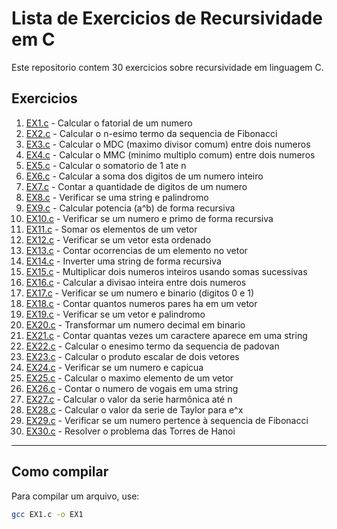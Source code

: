 # Lista de Exercicios de Recursividade em C

Este repositorio contem 30 exercicios sobre recursividade em linguagem C.

## Exercicios

1. [EX1.c](EXERCICIOS/EX1.c) - Calcular o fatorial de um numero  
2. [EX2.c](EXERCICIOS/EX2.c) - Calcular o n-esimo termo da sequencia de Fibonacci  
3. [EX3.c](EXERCICIOS/EX3.c) - Calcular o MDC (maximo divisor comum) entre dois numeros  
4. [EX4.c](EXERCICIOS/EX4.c) - Calcular o MMC (minimo multiplo comum) entre dois numeros  
5. [EX5.c](EXERCICIOS/EX5.c) - Calcular o somatorio de 1 ate n  
6. [EX6.c](EXERCICIOS/EX6.c) - Calcular a soma dos digitos de um numero inteiro  
7. [EX7.c](EXERCICIOS/EX7.c) - Contar a quantidade de digitos de um numero  
8. [EX8.c](EXERCICIOS/EX8.c) - Verificar se uma string e palindromo  
9. [EX9.c](EXERCICIOS/EX9.c) - Calcular potencia (a^b) de forma recursiva  
10. [EX10.c](EXERCICIOS/EX10.c) - Verificar se um numero e primo de forma recursiva  
11. [EX11.c](EXERCICIOS/EX11.c) - Somar os elementos de um vetor  
12. [EX12.c](EXERCICIOS/EX12.c) - Verificar se um vetor esta ordenado  
13. [EX13.c](EXERCICIOS/EX13.c) - Contar ocorrencias de um elemento no vetor  
14. [EX14.c](EXERCICIOS/EX14.c) - Inverter uma string de forma recursiva  
15. [EX15.c](EXERCICIOS/EX15.c) - Multiplicar dois numeros inteiros usando somas sucessivas  
16. [EX16.c](EXERCICIOS/EX16.c) - Calcular a divisao inteira entre dois numeros  
17. [EX17.c](EXERCICIOS/EX17.c) - Verificar se um numero e binario (digitos 0 e 1)  
18. [EX18.c](EXERCICIOS/EX18.c) - Contar quantos numeros pares ha em um vetor  
19. [EX19.c](EXERCICIOS/EX19.c) - Verificar se um vetor e palindromo  
20. [EX20.c](EXERCICIOS/EX20.c) - Transformar um numero decimal em binario  
21. [EX21.c](EXERCICIOS/EX21.c) - Contar quantas vezes um caractere aparece em uma string  
22. [EX22.c](EXERCICIOS/EX22.c) - Calcular o enesimo termo da sequencia de padovan  
23. [EX23.c](EXERCICIOS/EX23.c) - Calcular o produto escalar de dois vetores  
24. [EX24.c](EXERCICIOS/EX24.c) - Verificar se um numero e capicua  
25. [EX25.c](EXERCICIOS/EX25.c) - Calcular o maximo elemento de um vetor  
26. [EX26.c](EXERCICIOS/EX26.c) - Contar o numero de vogais em uma string  
27. [EX27.c](EXERCICIOS/EX27.c) - Calcular o valor da serie harmônica até n  
28. [EX28.c](EXERCICIOS/EX28.c) - Calcular o valor da serie de Taylor para e^x  
29. [EX29.c](EXERCICIOS/EX29.c) - Verificar se um numero pertence à sequencia de Fibonacci  
30. [EX30.c](EXERCICIOS/EX30.c) - Resolver o problema das Torres de Hanoi  

---

## Como compilar

Para compilar um arquivo, use:

```bash
gcc EX1.c -o EX1
